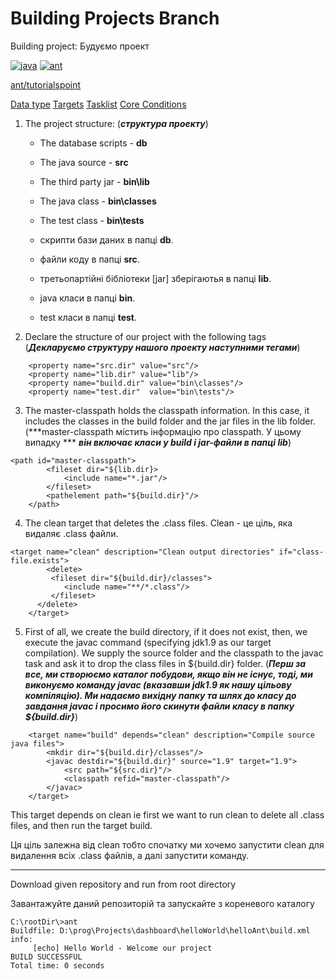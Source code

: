 ﻿# Building Projects Branch
Building project:
Будуємо проект
 
[![java](https://img.shields.io/badge/%20-java-red)](https://docs.oracle.com/en/java/javase/15/) 
[![ant](https://img.shields.io/badge/%20-ant-violet)](https://ant.apache.org/manual/index.html)

[ant/tutorialspoint](https://www.tutorialspoint.com/ant/index.htm)

[Data type](https://www.tutorialspoint.com/ant/ant_data_types.htm)
[Targets](https://ant.apache.org/manual/targets.html#extension-points)
[Tasklist](https://ant.apache.org/manual/tasklist.html)
[Core Conditions](https://ant.apache.org/manual/Tasks/conditions.html)

1. The project structure:
(***структура проекту***)
	* The database scripts -  **db**
	* The java source -       **src**
	* The third party jar -   **bin\lib**
	* The java class -        **bin\classes**
	* The test class -        **bin\tests**

	* скрипти бази даних в папці **db**.
	* файли коду в папці **src**.
	* третьопартійні бібліотеки [jar] зберігаютья в папці **lib**.
	* java класи в папці **bin**.
	* test класи в папці **test**.
2. Declare the structure of our project with the following tags
(***Декларуємо структуру нашого проекту наступними тегами***)
```
	<property name="src.dir" value="src"/>
	<property name="lib.dir" value="lib"/>
	<property name="build.dir" value="bin\classes"/>
	<property name="test.dir"  value="bin\tests"/>
```

3. The master-classpath holds the classpath information. In this case, it includes the classes in the build 
folder and the jar files in the lib folder.(***master-classpath містить інформацію про classpath. У цьому випадку ***
***він включає класи у build і jar-файли в папці lib***)
```
<path id="master-classpath">
		<fileset dir="${lib.dir}>
			<include name="*.jar"/>
		</fileset>
		<pathelement path="${build.dir}"/>
	</path>
```
4. The clean target that deletes the .class files.
Clean - це ціль, яка видаляє  .class файли.
```
<target name="clean" description="Clean output directories" if="class-file.exists">
		<delete>
         <fileset dir="${build.dir}/classes">
            <include name="**/*.class"/>
         </fileset>
      </delete>
	</target>
```

5. First of all, we create the build directory, if it does not exist, then, 
we execute the javac command (specifying jdk1.9 as our target compilation). 
We supply the source folder and the classpath to the javac task and ask it to drop the class files in ${build.dir} folder.
(***Перш за все, ми створюємо каталог побудови, якщо він не існує, тоді,
ми виконуємо команду javac (вказавши jdk1.9 як нашу цільову компіляцію).
Ми надаємо вихідну папку та шлях до класу до завдання javac і просимо його скинути файли класу в папку ${build.dir}***)
```
	<target name="build" depends="clean" description="Compile source java files">
		<mkdir dir="${build.dir}/classes"/>
		<javac destdir="${build.dir}" source="1.9" target="1.9">
			<src path="${src.dir}"/>
			<classpath refid="master-classpath"/>
		</javac>
	</target>	
```

This target depends on clean ie first we want to run clean to delete all .class files, and then run the target build.

Ця ціль залежна від clean тобто спочатку ми хочемо запустити clean для видалення всіх .class  файлів, а далі запустити команду. 

---
Download given repository and run from root directory

Завантажуйте даний репозиторій та запускайте з кореневого каталогу
```
C:\rootDir\>ant
Buildfile: D:\prog\Projects\dashboard\helloWorld\helloAnt\build.xml
info:
     [echo] Hello World - Welcome our project
BUILD SUCCESSFUL
Total time: 0 seconds
```
